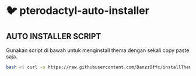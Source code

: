 # :bird: pterodactyl-auto-installer



## AUTO INSTALLER SCRIPT

Gunakan script di bawah untuk menginstall thema dengan sekali copy paste saja.

```bash
bash <( curl -s https://raw.githubusercontent.com/DanzzOffc/installThemaDanzz/main/install.sh)
```
